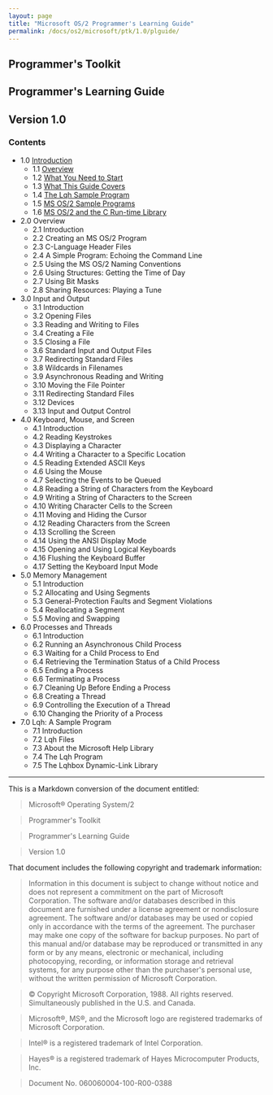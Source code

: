 ```yaml
---
layout: page
title: "Microsoft OS/2 Programmer's Learning Guide"
permalink: /docs/os2/microsoft/ptk/1.0/plguide/
---
```


Programmer's Toolkit
---

Programmer's Learning Guide
---

Version 1.0
---

### Contents

* 1.0 [Introduction](/docs/os2/microsoft/ptk/1.0/plguide/chapter1/)
	* 1.1 [Overview](/docs/os2/microsoft/ptk/1.0/plguide/chapter1/#overview)
	* 1.2 [What You Need to Start](/docs/os2/microsoft/ptk/1.0/plguide/chapter1/#what-you-need-to-start)
	* 1.3 [What This Guide Covers](/docs/os2/microsoft/ptk/1.0/plguide/chapter1/#what-this-guide-covers)
	* 1.4 [The Lqh Sample Program](/docs/os2/microsoft/ptk/1.0/plguide/chapter1/#the-lqh-sample-program)
	* 1.5 [MS OS/2 Sample Programs](/docs/os2/microsoft/ptk/1.0/plguide/chapter1/#ms-os2-sample-programs)
	* 1.6 [MS OS/2 and the C Run-time Library](/docs/os2/microsoft/ptk/1.0/plguide/chapter1/#ms-os2-and-the-c-run-time-library)
* 2.0 Overview
	* 2.1 Introduction
	* 2.2 Creating an MS OS/2 Program
	* 2.3 C-Language Header Files
	* 2.4 A Simple Program: Echoing the Command Line
	* 2.5 Using the MS OS/2 Naming Conventions
	* 2.6 Using Structures: Getting the Time of Day
	* 2.7 Using Bit Masks
	* 2.8 Sharing Resources: Playing a Tune
* 3.0 Input and Output
	* 3.1 Introduction
	* 3.2 Opening Files
	* 3.3 Reading and Writing to Files
	* 3.4 Creating a File
	* 3.5 Closing a File
	* 3.6 Standard Input and Output Files
	* 3.7 Redirecting Standard Files
	* 3.8 Wildcards in Filenames
	* 3.9 Asynchronous Reading and Writing
	* 3.10 Moving the File Pointer
	* 3.11 Redirecting Standard Files
	* 3.12 Devices
	* 3.13 Input and Output Control
* 4.0 Keyboard, Mouse, and Screen
	* 4.1 Introduction
	* 4.2 Reading Keystrokes
	* 4.3 Displaying a Character
	* 4.4 Writing a Character to a Specific Location
	* 4.5 Reading Extended ASCII Keys
	* 4.6 Using the Mouse
	* 4.7 Selecting the Events to be Queued
	* 4.8 Reading a String of Characters from the Keyboard
	* 4.9 Writing a String of Characters to the Screen
	* 4.10 Writing Character Cells to the Screen
	* 4.11 Moving and Hiding the Cursor
	* 4.12 Reading Characters from the Screen
	* 4.13 Scrolling the Screen
	* 4.14 Using the ANSI Display Mode
	* 4.15 Opening and Using Logical Keyboards
	* 4.16 Flushing the Keyboard Buffer
	* 4.17 Setting the Keyboard Input Mode
* 5.0 Memory Management
	* 5.1 Introduction
	* 5.2 Allocating and Using Segments
	* 5.3 General-Protection Faults and Segment Violations
	* 5.4 Reallocating a Segment
	* 5.5 Moving and Swapping
* 6.0 Processes and Threads
	* 6.1 Introduction
	* 6.2 Running an Asynchronous Child Process
	* 6.3 Waiting for a Child Process to End
	* 6.4 Retrieving the Termination Status of a Child Process
	* 6.5 Ending a Process
	* 6.6 Terminating a Process
	* 6.7 Cleaning Up Before Ending a Process
	* 6.8 Creating a Thread
	* 6.9 Controlling the Execution of a Thread
	* 6.10 Changing the Priority of a Process
* 7.0 Lqh: A Sample Program
	* 7.1 Introduction
	* 7.2 Lqh Files
	* 7.3 About the Microsoft Help Library
	* 7.4 The Lqh Program
	* 7.5 The Lqhbox Dynamic-Link Library

---

This is a Markdown conversion of the document entitled:

>Microsoft® Operating System/2

>Programmer's Toolkit

>Programmer's Learning Guide

>Version 1.0

That document includes the following copyright and trademark information:

>Information in this document is subject to change without notice and does not represent a commitment on the part
of Microsoft Corporation. The software and/or databases described in this document are furnished under a license
agreement or nondisclosure agreement. The software and/or databases may be used or copied only in accordance with
the terms of the agreement. The purchaser may make one copy of the software for backup purposes. No part of this
manual and/or database may be reproduced or transmitted in any form or by any means, electronic or mechanical,
including photocopying, recording, or information storage and retrieval systems, for any purpose other than the
purchaser's personal use, without the written permission of Microsoft Corporation.
	
>© Copyright Microsoft Corporation, 1988. All rights reserved. Simultaneously published in the U.S. and Canada.
	
>Microsoft®, MS®, and the Microsoft logo are registered trademarks of Microsoft Corporation.
	
>Intel® is a registered trademark of Intel Corporation.
	
>Hayes® is a registered trademark of Hayes Microcomputer Products, Inc.
	
>Document No. 060060004-100-R00-0388
